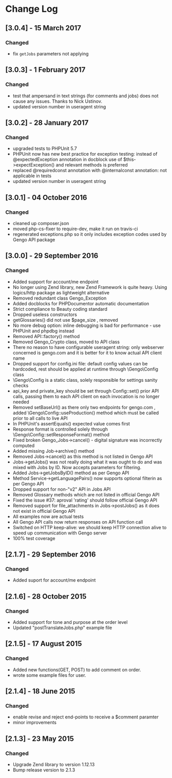 # Change Log

## [3.0.4] - 15 March 2017
### Changed
- fix `getJobs` parameters not applying

## [3.0.3] - 1 February 2017
### Changed
- test that ampersand in text strings (for comments and jobs) does not cause any issues. Thanks to Nick Ustinov.
- updated version number in useragent string

## [3.0.2] - 28 January 2017
### Changed
- upgraded tests to PHPUnit 5.7
- PHPUnit now has new best practice for exception testing: instead of @expectedException annotation in docblock 
  use of $this->expectException() and relevant methods is preferred
- replaced @requiredconst annotation with @internalconst annotation: not applicable in tests
- updated version number in useragent string

## [3.0.1] - 04 October 2016
### Changed
- cleaned up composer.json
- moved php-cs-fixer to require-dev, make it run on travis-ci
- regenerated exceptions.php so it only includes exception codes used by Gengo API package

## [3.0.0] - 29 September 2016
### Changed
- Added support for account/me endpoint
- No longer using Zend library, new Zend Framework is quite heavy. Using logics/http package as lightweight alternative
- Removed redundant class Gengo_Exception
- Added docblocks for PHPDocumentor automatic documentation
- Strict compliance to Beauty coding standard
- Dropped useless constructors
- getGlossaries() did not use $page_size , removed
- No more debug option: inline debugging is bad for performance - use PHPUnit and phpdbg instead
- Removed API::factory() method
- Removed Gengo_Crypto class, moved to API class
- There no reason to have configurable useragent string: only webserver concerned is gengo.com and it is better for it to know actual API client name
- Dropped support for config.ini file: default config values can be hardcoded, rest should be applied at runtime through \Gengo\Config class
- \Gengo\Config is a static class, solely responsible for settings sanity checks
- api_key and private_key should be set through Config::set() prior API calls, passing them to each API client on each invocation is no longer needed
- Removed setBaseUrl() as there only two endpoints for gengo.com , added \Gengo\Config::useProduction() method which must be called prior to all calls to live API
- In PHPUnit's assertEquals() expected value comes first
- Response format is controlled solely through \Gengo\Config::setResponseFormat() method
- Fixed broken Gengo_Jobs->cancel() - digital signature was incorrectly computed
- Added missing Job->archive() method
- Removed Jobs->cancel() as this method is not listed in Gengo API
- Jobs->getJobs() was not really doing what it was ought to do and was mixed with Jobs by ID. Now accepts parameters for filtering.
- Added Jobs->getJobsByID() method as per Gengo API
- Method Service->getLanguagePairs() now supports optional filterin as per Gengo API
- Dropped support for non-"v2" API in Jobs API
- Removed Glossary methods which are not listed in official Gengo API
- Fixed the issue #37: aproval 'rating' should follow official Gengo API
- Removed support for file_attachments in Jobs->postJobs() as it does not exist in official Gengo API
- All examples now are actual tests
- All Gengo API calls now return responses on API function call
- Switched on HTTP keep-alive: we should keep HTTP connection alive to speed up communication with Gengo server
- 100% test coverage

## [2.1.7] - 29 September 2016
### Changed
- Added suport for account/me endpoint

## [2.1.6] - 28 October 2015
### Changed

- Added support for tone and purpose at the order level
- Updated "postTranslateJobs.php" example file

## [2.1.5] - 17 August 2015
### Changed
- Added new functions(GET, POST) to add comment on order.
- wrote some example files for user.

## [2.1.4] - 18 June 2015
### Changed
- enable revise and reject end-points to receive a $comment paramter
- minor improvements

## [2.1.3] - 23 May 2015
### Changed
- Upgrade Zend library to version 1.12.13
- Bump release version to 2.1.3
